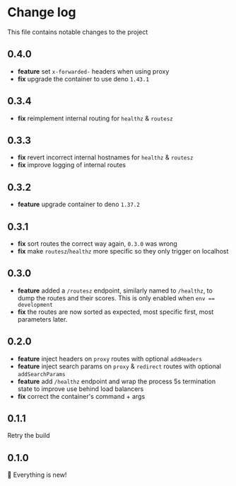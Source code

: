 # Change log

This file contains notable changes to the project

## 0.4.0

- **feature** set `x-forwarded-` headers when using proxy
- **fix** upgrade the container to use deno `1.43.1`

## 0.3.4

- **fix** reimplement internal routing for `healthz` & `routesz`

## 0.3.3

- **fix** revert incorrect internal hostnames for `healthz` & `routesz`
- **fix** improve logging of internal routes

## 0.3.2

- **feature** upgrade container to deno `1.37.2`

## 0.3.1

- **fix** sort routes the correct way again, `0.3.0` was wrong
- **fix** make `routesz`/`healthz` more specific so they only trigger on
  localhost

## 0.3.0

- **feature** added a `/routesz` endpoint, similarly named to `/healthz`, to
  dump the routes and their scores. This is only enabled when
  `env == development`
- **fix** the routes are now sorted as expected, most specific first, most
  parameters later.

## 0.2.0

- **feature** inject headers on `proxy` routes with optional `addHeaders`
- **feature** inject search params on `proxy` & `redirect` routes with optional
  `addSearchParams`
- **feature** add `/healthz` endpoint and wrap the process 5s termination state
  to improve use behind load balancers
- **fix** correct the container's command + args

## 0.1.1

Retry the build

## 0.1.0

🎉 Everything is new!
